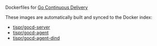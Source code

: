 Dockerfiles for [Go Continuous Delivery](http://www.go.cd/)

These images are automatically built and synced to the Docker index:

* [tispr/gocd-server](https://index.docker.io/u/tispr/gocd-server/)
* [tispr/gocd-agent](https://index.docker.io/u/tispr/gocd-agent/)
* [tispr/gocd-agent-dind](https://index.docker.io/u/tispr/gocd-agent-dind/)
